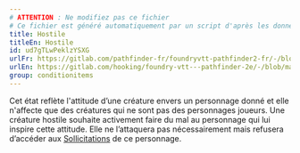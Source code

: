 ```yaml
---
# ATTENTION : Ne modifiez pas ce fichier
# Ce fichier est généré automatiquement par un script d'après les données du module Foundry VTT officiel et de sa traduction
title: Hostile
titleEn: Hostile
id: ud7gTLwPeklzYSXG
urlFr: https://gitlab.com/pathfinder-fr/foundryvtt-pathfinder2-fr/-/blob/master/data/classes/ud7gTLwPeklzYSXG.htm
urlEn: https://gitlab.com/hooking/foundry-vtt---pathfinder-2e/-/blob/master/packs/data/classes.db/hostile.json
group: conditionitems
---
```

Cet état reflète l'attitude d’une créature envers un personnage donné et elle n'affecte que des créatures qui ne sont pas des personnages joueurs. Une créature hostile souhaite activement faire du mal au personnage qui lui inspire cette attitude. Elle ne l’attaquera pas nécessairement mais refusera d’accéder aux [Sollicitations](../actions/solliciter.md) de ce personnage.


